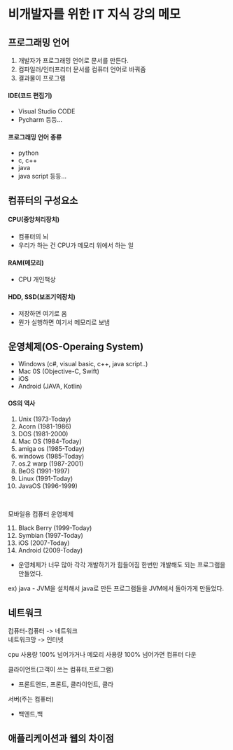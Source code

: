# 비개발자를 위한 IT 지식 강의 메모
## 프로그래밍 언어

1. 개발자가 프로그래밍 언어로 문서를 만든다.
2. 컴파일러/인터프리터 문서를 컴퓨터 언어로 바꿔줌
3. 결과물이 프로그램

#### IDE(코드 편집기)
- Visual Studio CODE
- Pycharm
등등...

#### 프로그래밍 언어 종류
- python
- c, c++
- java
- java script 등등...

## 컴퓨터의 구성요소

#### CPU(중앙처리장치)
- 컴퓨터의 뇌
- 우리가 하는 건 CPU가 메모리 위에서 하는 일
#### RAM(메모리)
- CPU 개인책상

#### HDD, SSD(보조기억장치)
- 저장하면 여기로 옴
- 뭔가 실행하면 여기서 메모리로 보냄

## 운영체제(OS-Operaing System)
- Windows
(c#, visual basic, c++, java script..)
- Mac 0S
(Objective-C, Swift)
- iOS
- Android
(JAVA, Kotlin)

#### OS의 역사
1. Unix (1973-Today)
2. Acorn (1981-1986)
3. DOS (1981-2000)
4. Mac OS (1984-Today)
5. amiga os (1985-Today)
6. windows (1985-Today)
7. os.2 warp (1987-2001)
8. BeOS (1991-1997)
9. Linux (1991-Today)
10. JavaOS (1996-1999)
<br/>

모바일용 컴퓨터 운영체제

11. Black Berry (1999-Today)
12. Symbian (1997-Today)
13. iOS (2007-Today)
14. Android (2009-Today)

- 운영체제가 너무 많아 각각 개발하기가 힘들어짐
한번만 개발해도 되는 프로그램을 만들었다.

ex) java - JVM을 설치해서 java로 만든 프로그램들을 JVM에서 돌아가게 만들었다.

## 네트워크

컴퓨터-컴퓨터 -> 네트워크 <br/>
네트워크망 -> 인터넷 <br/>

cpu 사용량 100% 넘어가거나
메모리 사용량 100% 넘어가면 컴퓨터 다운

클라이언트(고객이 쓰는 컴퓨터,프로그램)
- 프론트엔드, 프론트, 클라이언트, 클라

서버(주는 컴퓨터)
- 백엔드,백

## 애플리케이션과 웹의 차이점




